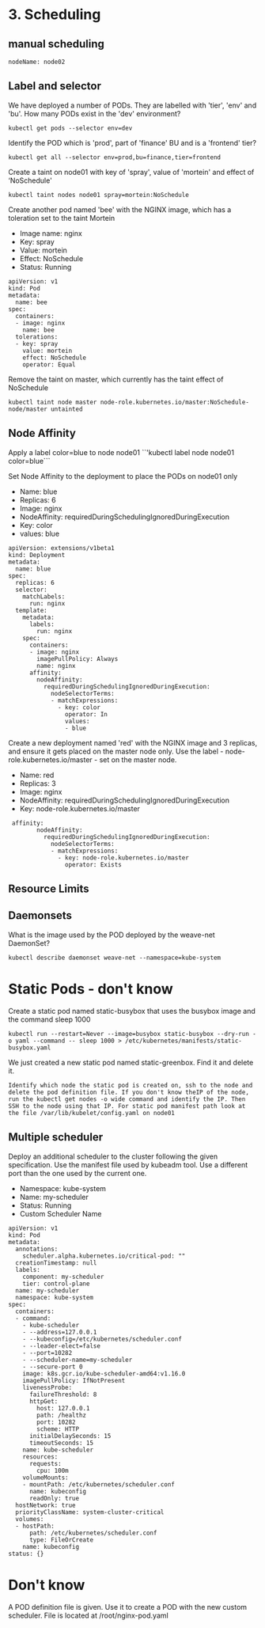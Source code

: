 # 3. Scheduling
## manual scheduling
```
nodeName: node02
```
## Label and selector
We have deployed a number of PODs. They are labelled with 'tier', 'env' and 'bu'. How many PODs exist in the 'dev' environment?
```
kubectl get pods --selector env=dev
```
Identify the POD which is 'prod', part of 'finance' BU and is a 'frontend' tier?
```
kubectl get all --selector env=prod,bu=finance,tier=frontend
```

Create a taint on node01 with key of 'spray', value of 'mortein' and effect of ‘NoSchedule'
```
kubectl taint nodes node01 spray=mortein:NoSchedule
```

Create another pod named 'bee' with the NGINX image, which has a toleration set to the taint Mortein

* Image name: nginx
* Key: spray
* Value: mortein
* Effect: NoSchedule
* Status: Running
```
apiVersion: v1
kind: Pod
metadata:
  name: bee
spec:
  containers:
  - image: nginx
    name: bee
  tolerations:
  - key: spray
    value: mortein
    effect: NoSchedule
    operator: Equal
```
Remove the taint on master, which currently has the taint effect of NoSchedule
```
kubectl taint node master node-role.kubernetes.io/master:NoSchedule-
node/master untainted
```
## Node Affinity
Apply a label color=blue to node node01
``'kubectl label node node01 color=blue```

Set Node Affinity to the deployment to place the PODs on node01 only

* Name: blue
* Replicas: 6
* Image: nginx
* NodeAffinity: requiredDuringSchedulingIgnoredDuringExecution
* Key: color
* values: blue

```
apiVersion: extensions/v1beta1
kind: Deployment
metadata:
  name: blue
spec:
  replicas: 6
  selector:
    matchLabels:
      run: nginx
  template:
    metadata:
      labels:
        run: nginx
    spec:
      containers:
      - image: nginx
        imagePullPolicy: Always
        name: nginx
      affinity:
        nodeAffinity:
          requiredDuringSchedulingIgnoredDuringExecution:
            nodeSelectorTerms:
            - matchExpressions:
              - key: color
                operator: In
                values:
                - blue
```

Create a new deployment named 'red' with the NGINX image and 3 replicas, and ensure it gets placed on the master node only.
Use the label - node-role.kubernetes.io/master - set on the master node.

- Name: red
- Replicas: 3
- Image: nginx
- NodeAffinity: requiredDuringSchedulingIgnoredDuringExecution
- Key: node-role.kubernetes.io/master


```
 affinity:
        nodeAffinity:
          requiredDuringSchedulingIgnoredDuringExecution:
            nodeSelectorTerms:
            - matchExpressions:
              - key: node-role.kubernetes.io/master
                operator: Exists
```
## Resource Limits

## Daemonsets
What is the image used by the POD deployed by the weave-net DaemonSet?
```
kubectl describe daemonset weave-net --namespace=kube-system
```

# Static Pods - don't know
Create a static pod named static-busybox that uses the busybox image and the command sleep 1000
```
kubectl run --restart=Never --image=busybox static-busybox --dry-run -o yaml --command -- sleep 1000 > /etc/kubernetes/manifests/static-busybox.yaml
```
We just created a new static pod named static-greenbox. Find it and delete it.
```
Identify which node the static pod is created on, ssh to the node and delete the pod definition file. If you don't know theIP of the node, run the kubectl get nodes -o wide command and identify the IP. Then SSH to the node using that IP. For static pod manifest path look at the file /var/lib/kubelet/config.yaml on node01
```
## Multiple scheduler

Deploy an additional scheduler to the cluster following the given specification.
Use the manifest file used by kubeadm tool. Use a different port than the one used by the current one.

* Namespace: kube-system
* Name: my-scheduler
* Status: Running
* Custom Scheduler Name
```
apiVersion: v1
kind: Pod
metadata:
  annotations:
    scheduler.alpha.kubernetes.io/critical-pod: ""
  creationTimestamp: null
  labels:
    component: my-scheduler
    tier: control-plane
  name: my-scheduler
  namespace: kube-system
spec:
  containers:
  - command:
    - kube-scheduler
    - --address=127.0.0.1
    - --kubeconfig=/etc/kubernetes/scheduler.conf
    - --leader-elect=false
    - --port=10282
    - --scheduler-name=my-scheduler
    - --secure-port 0
    image: k8s.gcr.io/kube-scheduler-amd64:v1.16.0
    imagePullPolicy: IfNotPresent
    livenessProbe:
      failureThreshold: 8
      httpGet:
        host: 127.0.0.1
        path: /healthz
        port: 10282
        scheme: HTTP
      initialDelaySeconds: 15
      timeoutSeconds: 15
    name: kube-scheduler
    resources:
      requests:
        cpu: 100m
    volumeMounts:
    - mountPath: /etc/kubernetes/scheduler.conf
      name: kubeconfig
      readOnly: true
  hostNetwork: true
  priorityClassName: system-cluster-critical
  volumes:
  - hostPath:
      path: /etc/kubernetes/scheduler.conf
      type: FileOrCreate
    name: kubeconfig
status: {}
```
# Don't know
A POD definition file is given. Use it to create a POD with the new custom scheduler.
File is located at /root/nginx-pod.yaml
